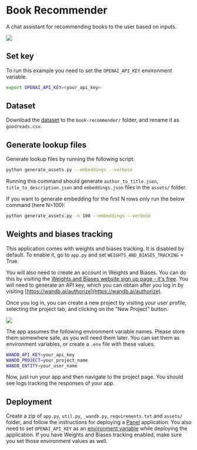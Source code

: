 # Book Recommender

A chat assistant for recommending books to the user based on inputs.

![](screenshot.webp)

## Set key

To run this example you need to set the `OPENAI_API_KEY` environment variable.

```bash
export OPENAI_API_KEY=<your_api_key> 
```

## Dataset

Download the [dataset](https://www.kaggle.com/datasets/cristaliss/ultimate-book-collection-top-100-books-up-to-2023) to the `book-recommender/` folder, and rename it as `goodreads.csv`. 


## Generate lookup files

Generate lookup files by running the following script:

```bash
python generate_assets.py --embeddings --verbose
```

Running this command should generate `author_to_title.json`, `title_to_description.json` and `embeddings.json` files in the `assets/` folder.

If you want to generate embedding for the first N rows only run the below command (here N=100):

```bash
python generate_assets.py -n 100 --embeddings --verbose
```

## Weights and biases tracking

This application comes with weights and biases tracking. It is disabled by default. To enable it, go to `app.py` and set `WEIGHTS_AND_BIASES_TRACKING` = True.

You will also need to create an account in Weights and Biases. You can do this by visiting the [Weights and Biases website sign up page - it's free](https://wandb.ai/site/). You will need to generate an API key, which you can obtain after you log in by visiting [https://wandb.ai/authorize](https://wandb.ai/authorize). 

Once you log in, you can create a new project by visiting your user profile, selecting the project tab, and clicking on the "New Project" button. 

![](./images/new_project.png)

The app assumes the following environment variable names. Please store them somewhere safe, as you will need them later. You can set them as environment variables, or create a `.env` file with these values.

```bash
WANDB_API_KEY=your_api_key
WANDB_PROJECT=your_project_name
WANDB_ENTITY=your_user_name
```

Now, just run your app and then navigate to the project page. You should see logs tracking the responses of your app.

## Deployment

Create a zip of `app.py`, `util.py`, `_wandb.py`, `requirements.txt` and `assets/` folder, and follow the instructions for deploying a [Panel](https://docs.cloud.ploomber.io/en/latest/apps/panel.html) application.
You also need to set `OPENAI_API_KEY` as an [environment variable](https://docs.cloud.ploomber.io/en/latest/user-guide/env-vars.html) while deploying the application. If you have Weights and Biases tracking enabled, make sure you set those environment values as well.
